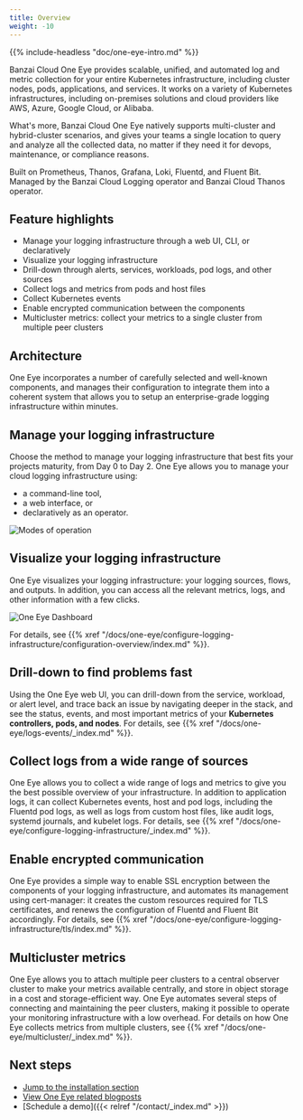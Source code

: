 ```yaml
---
title: Overview
weight: -10
---
```


{{% include-headless "doc/one-eye-intro.md" %}}

Banzai Cloud One Eye provides scalable, unified, and automated log and metric collection for your entire Kubernetes infrastructure, including cluster nodes, pods, applications, and services. It works on a variety of Kubernetes infrastructures, including on-premises solutions and cloud providers like AWS, Azure, Google Cloud, or Alibaba.

What's more, Banzai Cloud One Eye natively supports multi-cluster and hybrid-cluster scenarios, and gives your teams a single location to query and analyze all the collected data, no matter if they need it for devops, maintenance, or compliance reasons.

Built on Prometheus, Thanos, Grafana, Loki, Fluentd, and Fluent Bit. Managed by the Banzai Cloud Logging operator and Banzai Cloud Thanos operator.

## Feature highlights

- Manage your logging infrastructure through a web UI, CLI, or declaratively
- Visualize your logging infrastructure
- Drill-down through alerts, services, workloads, pod logs, and other sources
- Collect logs and metrics from pods and host files
- Collect Kubernetes events
- Enable encrypted communication between the components
- Multicluster metrics: collect your metrics to a single cluster from multiple peer clusters

## Architecture

One Eye incorporates a number of carefully selected and well-known components, and manages their configuration to integrate them into a coherent system that allows you to setup an enterprise-grade logging infrastructure within minutes.

<!-- FIXME Architecture abra -->

## Manage your logging infrastructure

Choose the method to manage your logging infrastructure that best fits your projects maturity, from Day 0 to Day 2. One Eye allows you to manage your cloud logging infrastructure using:

- a command-line tool,
- a web interface, or
- declaratively as an operator.

![Modes of operation](/docs/one-eye/headless/day0-2.gif)

## Visualize your logging infrastructure

One Eye visualizes your logging infrastructure: your logging sources, flows, and outputs. In addition, you can access all the relevant metrics, logs, and other information with a few clicks.

![One Eye Dashboard](/docs/one-eye/configure-logging-infrastructure/configuration-overview/overview-nocallouts.png)

For details, see {{% xref "/docs/one-eye/configure-logging-infrastructure/configuration-overview/index.md" %}}.

## Drill-down to find problems fast

Using the One Eye web UI, you can drill-down from the service, workload, or alert level, and trace back an issue by navigating deeper in the stack, and see the status, events, and most important metrics of your **Kubernetes controllers, pods, and nodes**. For details, see {{% xref "/docs/one-eye/logs-events/_index.md" %}}.

## Collect logs from a wide range of sources

One Eye allows you to collect a wide range of logs and metrics to give you the best possible overview of your infrastructure.
In addition to application logs, it can collect Kubernetes events, host and pod logs, including the Fluentd pod logs, as well as logs from custom host files, like audit logs, systemd journals, and kubelet logs. For details, see {{% xref "/docs/one-eye/configure-logging-infrastructure/_index.md" %}}.

## Enable encrypted communication

One Eye provides a simple way to enable SSL encryption between the components of your logging infrastructure, and automates its management using cert-manager: it creates the custom resources required for TLS certificates, and renews the configuration of Fluentd and Fluent Bit accordingly. For details, see {{% xref "/docs/one-eye/configure-logging-infrastructure/tls/index.md" %}}.

## Multicluster metrics

One Eye allows you to attach multiple peer clusters to a central observer cluster to make your metrics available centrally, and store in object storage in a cost and storage-efficient way. One Eye automates several steps of connecting and maintaining the peer clusters, making it possible to operate your monitoring infrastructure with a low overhead. For details on how One Eye collects metrics from multiple clusters, see {{% xref "/docs/one-eye/multicluster/_index.md" %}}.

<!-- FIXME: Figure -->

## Next steps

- [Jump to the installation section](../cli/install/)
- [View One Eye related blogposts](/tags/observability/)
- [Schedule a demo]({{< relref "/contact/_index.md" >}})
